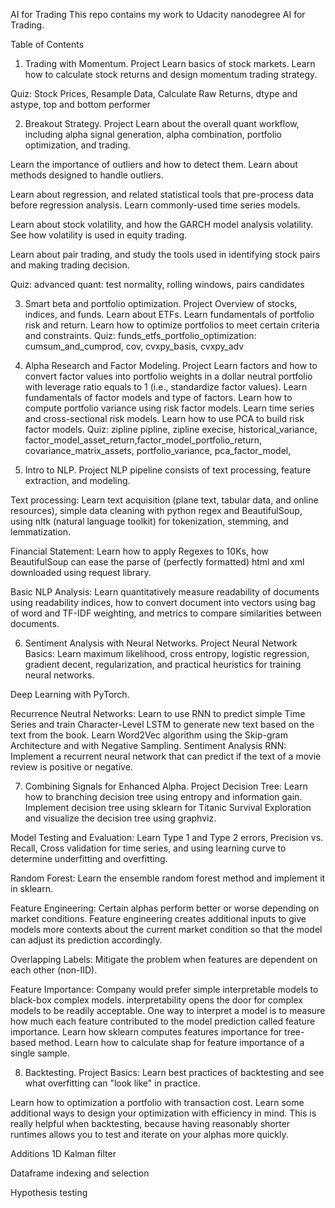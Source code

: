 
AI for Trading
This repo contains my work to Udacity nanodegree AI for Trading.

Table of Contents

1. Trading with Momentum. Project
Learn basics of stock markets. Learn how to calculate stock returns and design momentum trading strategy.

Quiz: Stock Prices, Resample Data, Calculate Raw Returns, dtype and astype, top and bottom performer

2. Breakout Strategy. Project
Learn about the overall quant workflow, including alpha signal generation, alpha combination, portfolio optimization, and trading.

Learn the importance of outliers and how to detect them. Learn about methods designed to handle outliers.

Learn about regression, and related statistical tools that pre-process data before regression analysis. Learn commonly-used time series models.

Learn about stock volatility, and how the GARCH model analysis volatility. See how volatility is used in equity trading.

Learn about pair trading, and study the tools used in identifying stock pairs and making trading decision.

Quiz: advanced quant: test normality, rolling windows, pairs candidates

3. Smart beta and portfolio optimization. Project
Overview of stocks, indices, and funds. Learn about ETFs.
Learn fundamentals of portfolio risk and return.
Learn how to optimize portfolios to meet certain criteria and constraints.
Quiz: funds_etfs_portfolio_optimization: cumsum_and_cumprod, cov, cvxpy_basis, cvxpy_adv

4. Alpha Research and Factor Modeling. Project
Learn factors and how to convert factor values into portfolio weights in a dollar neutral portfolio with leverage ratio equals to 1 (i.e., standardize factor values).
Learn fundamentals of factor models and type of factors. Learn how to compute portfolio variance using risk factor models. Learn time series and cross-sectional risk models.
Learn how to use PCA to build risk factor models.
Quiz: zipline pipline, zipline execise, historical_variance, factor_model_asset_return,factor_model_portfolio_return, covariance_matrix_assets, portfolio_variance, pca_factor_model,

5. Intro to NLP. Project
NLP pipeline consists of text processing, feature extraction, and modeling.

Text processing: Learn text acquisition (plane text, tabular data, and online resources), simple data cleaning with python regex and BeautifulSoup, using nltk (natural language toolkit) for tokenization, stemming, and lemmatization.

Financial Statement: Learn how to apply Regexes to 10Ks, how BeautifulSoup can ease the parse of (perfectly formatted) html and xml downloaded using request library.

Basic NLP Analysis: Learn quantitatively measure readability of documents using readability indices, how to convert document into vectors using bag of word and TF-IDF weighting, and metrics to compare similarities between documents.

6. Sentiment Analysis with Neural Networks. Project
Neural Network Basics: Learn maximum likelihood, cross entropy, logistic regression, gradient decent, regularization, and practical heuristics for training neural networks.

Deep Learning with PyTorch.

Recurrence Neutral Networks:
Learn to use RNN to predict simple Time Series and train Character-Level LSTM to generate new text based on the text from the book.
Learn Word2Vec algorithm using the Skip-gram Architecture and with Negative Sampling.
Sentiment Analysis RNN: Implement a recurrent neural network that can predict if the text of a movie review is positive or negative.

7. Combining Signals for Enhanced Alpha. Project
Decision Tree: Learn how to branching decision tree using entropy and information gain. Implement decision tree using sklearn for Titanic Survival Exploration and visualize the decision tree using graphviz.

Model Testing and Evaluation: Learn Type 1 and Type 2 errors, Precision vs. Recall, Cross validation for time series, and using learning curve to determine underfitting and overfitting.

Random Forest: Learn the ensemble random forest method and implement it in sklearn.

Feature Engineering: Certain alphas perform better or worse depending on market conditions. Feature engineering creates additional inputs to give models more contexts about the current market condition so that the model can adjust its prediction accordingly.

Overlapping Labels: Mitigate the problem when features are dependent on each other (non-IID).

Feature Importance: Company would prefer simple interpretable models to black-box complex models. interpretability opens the door for complex models to be readily acceptable. One way to interpret a model is to measure how much each feature contributed to the model prediction called feature importance. Learn how sklearn computes features importance for tree-based method. Learn how to calculate shap for feature importance of a single sample.

8. Backtesting. Project
Basics: Learn best practices of backtesting and see what overfitting can "look like" in practice.

Learn how to optimization a portfolio with transaction cost. Learn some additional ways to design your optimization with efficiency in mind. This is really helpful when backtesting, because having reasonably shorter runtimes allows you to test and iterate on your alphas more quickly.

Additions
1D Kalman filter

Dataframe indexing and selection

Hypothesis testing

